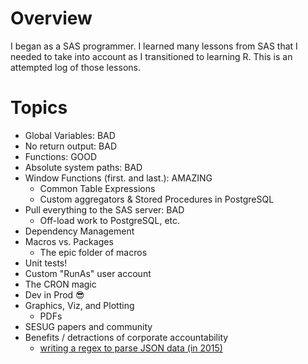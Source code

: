 # Overview

I began as a SAS programmer. I learned many lessons from SAS that I needed to
take into account as I transitioned to learning R. This is an attempted log of
those lessons.

# Topics

- Global Variables: BAD
- No return output: BAD
- Functions: GOOD
- Absolute system paths: BAD
- Window Functions (first. and last.): AMAZING
  - Common Table Expressions
  - Custom aggregators & Stored Procedures in PostgreSQL
- Pull everything to the SAS server: BAD
  - Off-load work to PostgreSQL, etc.
- Dependency Management
- Macros vs. Packages
  - The epic folder of macros
- Unit tests!
- Custom "RunAs" user account
- The CRON magic
- Dev in Prod :sunglasses:
- Graphics, Viz, and Plotting
  - PDFs
- SESUG papers and community
- Benefits / detractions of corporate accountability
  - [writing a regex to parse JSON data (in 2015)](http://support.sas.com/resources/papers/proceedings13/342-2013.pdf)

